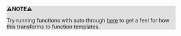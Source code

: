 <div style="margin:2em; background-color: #e0e0e0;">

<strong>⚠️NOTE️️️⚠️</strong>

Try running functions with auto through [here](https://cppinsights.io) to get a feel for how this transforms to function templates.
</div>

